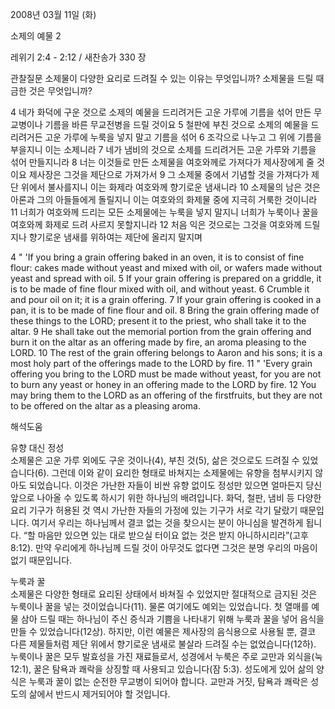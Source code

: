 2008년 03월 11일 (화)

소제의 예물 2



레위기 2:4 - 2:12 / 새찬송가 330 장


관찰질문
소제물이 다양한 요리로 드려질 수 있는 이유는 무엇입니까?
소제물을 드릴 때 금한 것은 무엇입니까? 

4 네가 화덕에 구운 것으로 소제의 예물을 드리려거든 고운 가루에 기름을 섞어 만든 무교병이나 기름을 바른 무교전병을 드릴 것이요 5 철판에 부친 것으로 소제의 예물을 드리려거든 고운 가루에 누룩을 넣지 말고 기름을 섞어 6 조각으로 나누고 그 위에 기름을 부을지니 이는 소제니라 7 네가 냄비의 것으로 소제를 드리려거든 고운 가루와 기름을 섞어 만들지니라 8 너는 이것들로 만든 소제물을 여호와께로 가져다가 제사장에게 줄 것이요 제사장은 그것을 제단으로 가져가서 9 그 소제물 중에서 기념할 것을 가져다가 제단 위에서 불사를지니 이는 화제라 여호와께 향기로운 냄새니라 10 소제물의 남은 것은 아론과 그의 아들들에게 돌릴지니 이는 여호와의 화제물 중에 지극히 거룩한 것이니라 11 너희가 여호와께 드리는 모든 소제물에는 누룩을 넣지 말지니 너희가 누룩이나 꿀을 여호와께 화제로 드려 사르지 못할지니라 12 처음 익은 것으로는 그것을 여호와께 드릴지나 향기로운 냄새를 위하여는 제단에 올리지 말지며  

4 " 'If you bring a grain offering baked in an oven, it is to consist of fine flour: cakes made without yeast and mixed with oil, or wafers made without yeast and spread with oil. 5 If your grain offering is prepared on a griddle, it is to be made of fine flour mixed with oil, and without yeast. 
6 Crumble it and pour oil on it; it is a grain offering. 7 If your grain offering is cooked in a pan, it is to be made of fine flour and oil. 8 Bring the grain offering made of these things to the LORD; present it to the priest, who shall take it to the altar. 9 He shall take out the memorial portion from the grain offering and burn it on the altar as an offering made by fire, an aroma pleasing to the LORD. 10 The rest of the grain offering belongs to Aaron and his sons; it is a most holy part of the offerings made to the LORD by fire. 11 " 'Every grain offering you bring to the LORD must be made without yeast, for you are not to burn any yeast or honey in an offering made to the LORD by fire. 12 You may bring them to the LORD as an offering of the firstfruits, but they are not to be offered on the altar as a pleasing aroma.

해석도움





유향 대신 정성  
소제물은 고운 가루 외에도 구운 것이나(4), 부친 것(5), 삶은 것으로도 드려질 수 있었습니다(6). 그런데 이와 같이 요리한 형태로 바쳐지는 소제물에는 유향을 첨부시키지 않아도 되었습니다. 이것은 가난한 자들이 비싼 유향 없이도 정성만 있으면 얼마든지 당신 앞으로 나아올 수 있도록 하시기 위한 하나님의 배려입니다. 화덕, 철판, 냄비 등 다양한 요리 기구가 허용된 것 역시 가난한 자들의 가정에 있는 기구가 서로 각기 달랐기 때문입니다. 여기서 우리는 하나님께서 결코 없는 것을 찾으시는 분이 아니심을 발견하게 됩니다. “할 마음만 있으면 있는 대로 받으실 터이요 없는 것은 받지 아니하시리라”(고후 8:12). 만약 우리에게 하나님께 드릴 것이 아무것도 없다면 그것은 분명 우리의 마음이 없기 때문입니다.     

누룩과 꿀  
소제물은 다양한 형태로 요리된 상태에서 바쳐질 수 있었지만 절대적으로 금지된 것은 누룩이나 꿀을 넣는 것이었습니다(11). 물론 여기에도 예외는 있었습니다. 첫 열매를 예물 삼아 드릴 때는 하나님이 주신 증식과 기쁨을 나타내기 위해 누룩과 꿀을 넣어 음식을 만들 수 있었습니다(12상). 하지만, 이런 예물은 제사장의 음식용으로 사용될 뿐, 결코 다른 제물들처럼 제단 위에서 향기로운 냄새로 불살라 드려질 수는 없었습니다(12하). 누룩이나 꿀은 모두 발효성을 가진 재료들로서, 성경에서 누룩은 주로 교만과 외식을(눅 12:1), 꿀은 탐욕과 쾌락을 상징할 때 사용되고 있습니다(잠 5:3). 성도에게 있어 삶의 양식은 누룩과 꿀이 없는 순전한 무교병이 되어야 합니다. 교만과 거짓, 탐욕과 쾌락은 성도의 삶에서 반드시 제거되어야 할 것입니다.